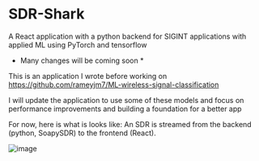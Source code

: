 # SDR-Shark
A React application with a python backend for SIGINT applications with applied ML using PyTorch and tensorflow

* Many changes will be coming soon *

This is an application I wrote before working on https://github.com/rameyjm7/ML-wireless-signal-classification

I will update the application to use some of these models and focus on performance improvements and building a foundation for a better app

For now, here is what is looks like: An SDR is streamed from the backend (python, SoapySDR) to the frontend (React). 

![image](https://github.com/user-attachments/assets/5356e489-1141-40d1-8f8a-d5324974079b)


